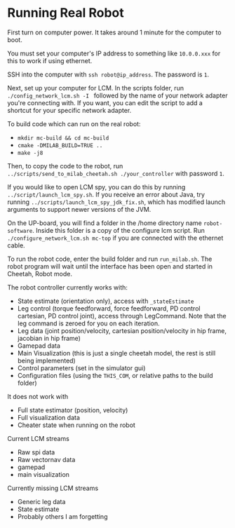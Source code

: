 # Running Real Robot

First turn on computer power.  It takes around 1 minute for the computer to boot.

You must set your computer's IP address to something like `10.0.0.xxx` for this to work if using ethernet.

SSH into the computer with `ssh robot@ip_address`.  The password is `1`.  

Next, set up your computer for LCM.  In the scripts folder, run `./config_network_lcm.sh -I ` followed by the name of your network adapter you're connecting with.  If you want, you can edit the script to add a shortcut for your specific network adapter.

To build code which can run on the real robot:

- `mkdir mc-build && cd mc-build`
- `cmake -DMILAB_BUILD=TRUE ..`
- `make -j8`

Then, to copy the code to the robot, run `../scripts/send_to_milab_cheetah.sh ./your_controller` with password `1`.

If you would like to open LCM spy, you can do this by running `../script/launch_lcm_spy.sh`.  If you receive an error about Java, try running `../scripts/launch_lcm_spy_jdk_fix.sh`, which has modified launch arguments to support newer versions of the JVM.

On the UP-board, you will find a folder in the /home directory name `robot-software`.  Inside this folder is a copy of the configure lcm script.  Run `./configure_network_lcm.sh mc-top` if you are connected with the ethernet cable.

To run the robot code, enter the build folder and run `run_milab.sh`.  The robot program will wait until the interface has been open and started in Cheetah, Robot mode.

The robot controller currently works with:

- State estimate (orientation only), access with `_stateEstimate`
- Leg control (torque feedforward, force feedforward, PD control cartesian, PD control joint), access through LegCommand.  Note that the leg command is zeroed for you on each iteration.
- Leg data (joint position/velocity, cartesian position/velocity in hip frame, jacobian in hip frame)
- Gamepad data
- Main Visualization (this is just a single cheetah model, the rest is still being implemented)
- Control parameters (set in the simulator gui)
- Configuration files (using the `THIS_COM`, or relative paths to the build folder)


It does not work with
- Full state estimator (position, velocity)
- Full visualization data
- Cheater state when running on the robot

Current LCM streams
- Raw spi data
- Raw vectornav data
- gamepad
- main visualization

Currently missing LCM streams
- Generic leg data
- State estimate
- Probably others I am forgetting

